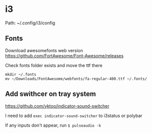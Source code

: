 # i3

Path: ~/.config/i3/config

## Fonts

Download awesomefonts web version
https://github.com/FortAwesome/Font-Awesome/releases

Check fonts folder exists and move the ttf there
```
mkdir ~/.fonts
mv ~/Downloads/FontAwesome/webfonts/fa-regular-400.ttf ~/.fonts/
```
## Add swithcer on tray system

https://github.com/yktoo/indicator-sound-switcher

I need to add `exec indicator-sound-switcher` to i3status or polybar

If any inputs don't appear, run `$ pulseaudio -k`
